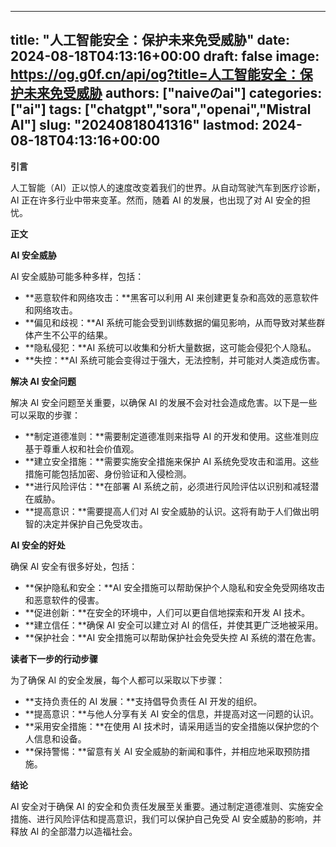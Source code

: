 
---
title: "人工智能安全：保护未来免受威胁"
date: 2024-08-18T04:13:16+00:00
draft: false
image: https://og.g0f.cn/api/og?title=人工智能安全：保护未来免受威胁
authors: ["naiveのai"]
categories: ["ai"]
tags: ["chatgpt","sora","openai","Mistral AI"]
slug: "20240818041316"
lastmod: 2024-08-18T04:13:16+00:00
---
**引言**

人工智能（AI）正以惊人的速度改变着我们的世界。从自动驾驶汽车到医疗诊断，AI 正在许多行业中带来变革。然而，随着 AI 的发展，也出现了对 AI 安全的担忧。

**正文**

**AI 安全威胁**

AI 安全威胁可能多种多样，包括：

* **恶意软件和网络攻击：**黑客可以利用 AI 来创建更复杂和高效的恶意软件和网络攻击。
* **偏见和歧视：**AI 系统可能会受到训练数据的偏见影响，从而导致对某些群体产生不公平的结果。
* **隐私侵犯：**AI 系统可以收集和分析大量数据，这可能会侵犯个人隐私。
* **失控：**AI 系统可能会变得过于强大，无法控制，并可能对人类造成伤害。

**解决 AI 安全问题**

解决 AI 安全问题至关重要，以确保 AI 的发展不会对社会造成危害。以下是一些可以采取的步骤：

* **制定道德准则：**需要制定道德准则来指导 AI 的开发和使用。这些准则应基于尊重人权和社会价值观。
* **建立安全措施：**需要实施安全措施来保护 AI 系统免受攻击和滥用。这些措施可能包括加密、身份验证和入侵检测。
* **进行风险评估：**在部署 AI 系统之前，必须进行风险评估以识别和减轻潜在威胁。
* **提高意识：**需要提高人们对 AI 安全威胁的认识。这将有助于人们做出明智的决定并保护自己免受攻击。

**AI 安全的好处**

确保 AI 安全有很多好处，包括：

* **保护隐私和安全：**AI 安全措施可以帮助保护个人隐私和安全免受网络攻击和恶意软件的侵害。
* **促进创新：**在安全的环境中，人们可以更自信地探索和开发 AI 技术。
* **建立信任：**确保 AI 安全可以建立对 AI 的信任，并使其更广泛地被采用。
* **保护社会：**AI 安全措施可以帮助保护社会免受失控 AI 系统的潜在危害。

**读者下一步的行动步骤**

为了确保 AI 的安全发展，每个人都可以采取以下步骤：

* **支持负责任的 AI 发展：**支持倡导负责任 AI 开发的组织。
* **提高意识：**与他人分享有关 AI 安全的信息，并提高对这一问题的认识。
* **采用安全措施：**在使用 AI 技术时，请采用适当的安全措施以保护您的个人信息和设备。
* **保持警惕：**留意有关 AI 安全威胁的新闻和事件，并相应地采取预防措施。

**结论**

AI 安全对于确保 AI 的安全和负责任发展至关重要。通过制定道德准则、实施安全措施、进行风险评估和提高意识，我们可以保护自己免受 AI 安全威胁的影响，并释放 AI 的全部潜力以造福社会。
